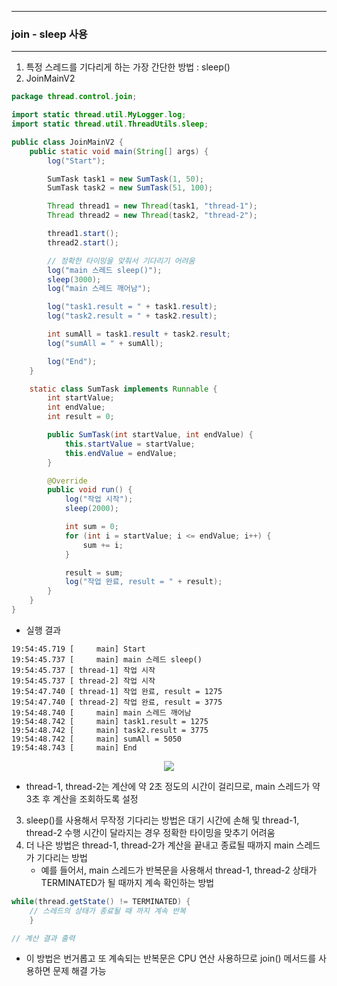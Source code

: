 -----
### join - sleep 사용
-----
1. 특정 스레드를 기다리게 하는 가장 간단한 방법 : sleep()
2. JoinMainV2
```java
package thread.control.join;

import static thread.util.MyLogger.log;
import static thread.util.ThreadUtils.sleep;

public class JoinMainV2 {
    public static void main(String[] args) {
        log("Start");

        SumTask task1 = new SumTask(1, 50);
        SumTask task2 = new SumTask(51, 100);

        Thread thread1 = new Thread(task1, "thread-1");
        Thread thread2 = new Thread(task2, "thread-2");

        thread1.start();
        thread2.start();

        // 정확한 타이밍을 맞춰서 기다리기 어려움
        log("main 스레드 sleep()");
        sleep(3000);
        log("main 스레드 깨어남");

        log("task1.result = " + task1.result);
        log("task2.result = " + task2.result);

        int sumAll = task1.result + task2.result;
        log("sumAll = " + sumAll);

        log("End");
    }

    static class SumTask implements Runnable {
        int startValue;
        int endValue;
        int result = 0;

        public SumTask(int startValue, int endValue) {
            this.startValue = startValue;
            this.endValue = endValue;
        }

        @Override
        public void run() {
            log("작업 시작");
            sleep(2000);

            int sum = 0;
            for (int i = startValue; i <= endValue; i++) {
                sum += i;
            }

            result = sum;
            log("작업 완료, result = " + result);
        }
    }
}
```

  - 실행 결과
```
19:54:45.719 [     main] Start
19:54:45.737 [     main] main 스레드 sleep()
19:54:45.737 [ thread-1] 작업 시작
19:54:45.737 [ thread-2] 작업 시작
19:54:47.740 [ thread-1] 작업 완료, result = 1275
19:54:47.740 [ thread-2] 작업 완료, result = 3775
19:54:48.740 [     main] main 스레드 깨어남
19:54:48.742 [     main] task1.result = 1275
19:54:48.742 [     main] task2.result = 3775
19:54:48.742 [     main] sumAll = 5050
19:54:48.743 [     main] End
```

<div align="center">
<img src="https://github.com/user-attachments/assets/1936cd6d-6714-4536-8a3f-3f04054dff40">
</div>

  - thread-1, thread-2는 계산에 약 2초 정도의 시간이 걸리므로, main 스레드가 약 3초 후 계산을 조회하도록 설정

3. sleep()를 사용해서 무작정 기다리는 방법은 대기 시간에 손해 및 thread-1, thread-2 수행 시간이 달라지는 경우 정확한 타이밍을 맞추기 어려움
4. 더 나은 방법은 thread-1, thread-2가 계산을 끝내고 종료될 때까지 main 스레드가 기다리는 방법
   - 예를 들어서, main 스레드가 반복문을 사용해서 thread-1, thread-2 상태가 TERMINATED가 될 때까지 계속 확인하는 방법
```java
while(thread.getState() != TERMINATED) {
    // 스레드의 상태가 종료될 때 까지 계속 반복
    }

// 계산 결과 출력
```
   - 이 방법은 번거롭고 또 계속되는 반복문은 CPU 연산 사용하므로 join() 메서드를 사용하면 문제 해결 가능
